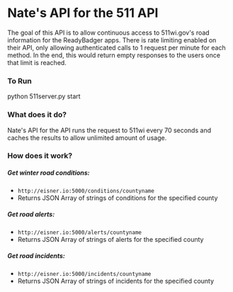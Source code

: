 # Nate's API for the 511 API

The goal of this API is to allow continuous access to 511wi.gov's road information for the ReadyBadger apps. There is rate limiting enabled on their API, only allowing authenticated calls to 1 request per minute for each method. In the end, this would return empty responses to the users once that limit is reached.

### To Run

python 511server.py start

### What does it do?

Nate's API for the API runs the request to 511wi every 70 seconds and caches the results to allow unlimited amount of usage.

### How does it work?

##### Get winter road conditions:
 + ```http://eisner.io:5000/conditions/countyname```
  + Returns JSON Array of strings of conditions for the specified county

##### Get road alerts:
 + ```http://eisner.io:5000/alerts/countyname```
  + Returns JSON Array of strings of alerts for the specified county

##### Get road incidents:
 + ```http://eisner.io:5000/incidents/countyname```
  + Returns JSON Array of strings of incidents for the specified county

